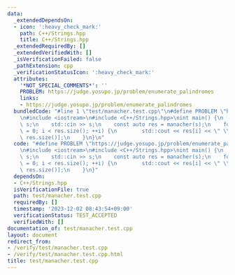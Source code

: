 ```yaml
---
data:
  _extendedDependsOn:
  - icon: ':heavy_check_mark:'
    path: C++/Strings.hpp
    title: C++/Strings.hpp
  _extendedRequiredBy: []
  _extendedVerifiedWith: []
  _isVerificationFailed: false
  _pathExtension: cpp
  _verificationStatusIcon: ':heavy_check_mark:'
  attributes:
    '*NOT_SPECIAL_COMMENTS*': ''
    PROBLEM: https://judge.yosupo.jp/problem/enumerate_palindromes
    links:
    - https://judge.yosupo.jp/problem/enumerate_palindromes
  bundledCode: "#line 1 \"test/manacher.test.cpp\"\n#define PROBLEM \"https://judge.yosupo.jp/problem/enumerate_palindromes\"\
    \n#include <iostream>\n#include <C++/Strings.hpp>\nint main() {\n    std::string\
    \ s;\n    std::cin >> s;\n    const auto res = manacher(s);\n    for(size_t i\
    \ = 0; i < res.size(); ++i) {\n        std::cout << res[i] << \" \\n\"[i + 1 ==\
    \ res.size()];\n    }\n}\n"
  code: "#define PROBLEM \"https://judge.yosupo.jp/problem/enumerate_palindromes\"\
    \n#include <iostream>\n#include <C++/Strings.hpp>\nint main() {\n    std::string\
    \ s;\n    std::cin >> s;\n    const auto res = manacher(s);\n    for(size_t i\
    \ = 0; i < res.size(); ++i) {\n        std::cout << res[i] << \" \\n\"[i + 1 ==\
    \ res.size()];\n    }\n}"
  dependsOn:
  - C++/Strings.hpp
  isVerificationFile: true
  path: test/manacher.test.cpp
  requiredBy: []
  timestamp: '2023-12-02 08:43:54+09:00'
  verificationStatus: TEST_ACCEPTED
  verifiedWith: []
documentation_of: test/manacher.test.cpp
layout: document
redirect_from:
- /verify/test/manacher.test.cpp
- /verify/test/manacher.test.cpp.html
title: test/manacher.test.cpp
---
```

